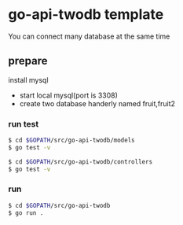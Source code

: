 # go-api-twodb template

You can connect many database at the same time

## prepare

install mysql
- start local mysql(port is 3308)
- create two database handerly named fruit,fruit2

### run test
```bash
$ cd $GOPATH/src/go-api-twodb/models
$ go test -v

$ cd $GOPATH/src/go-api-twodb/controllers
$ go test -v
```

### run
```bash
$ cd $GOPATH/src/go-api-twodb
$ go run .
```


